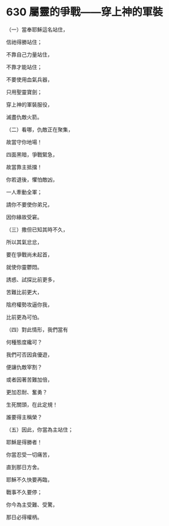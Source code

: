# 630 屬靈的爭戰——穿上神的軍裝

（一）當奉耶穌這名站住，

信祂得勝站住；

不靠自己力量站住，

不靠才能站住；

不要使用血氣兵器，

只用聖靈寶劍；

穿上神的軍裝服役，

滅盡仇敵火箭。

（二）看哪，仇敵正在聚集，

故當守你地場！

四面黑暗，爭戰緊急，

故當靠主抵擋！

你若退後，懼怕敵凶，

一人牽動全軍；

請你不要使你弟兄，

因你緣故受窘。

（三）撒但已知其時不久，

所以其氣忿忿，

要在爭戰尚未起首，

就使你靈鬱悶。

誘惑、試探比前更多，

苦難比前更大，

陰府權勢攻逼你我，

比前更為可怕。

（四）對此情形，我們當有

何種態度纔可？

我們可否因貪優遊，

便讓仇敵宰割？

或者因著苦難加倍，

更加忍耐、奮勇？

生死關頭，在此定規！

誰要得主稱榮？

（五）因此，你當為主站住；

耶穌是得勝者！

你當忍受一切痛苦，

直到那日方舍。

耶穌不久快要再臨，

戰事不久要停；

你今為主受難、受驚，

那日必得權柄。

